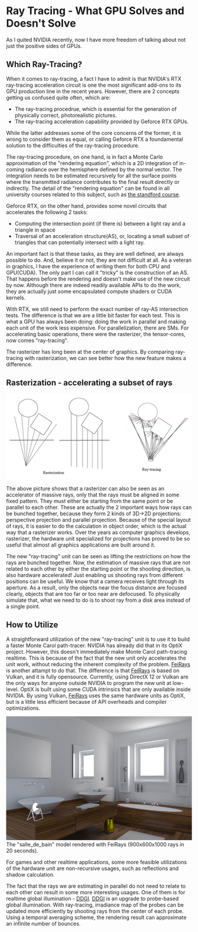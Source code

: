 # Ray Tracing - What GPU Solves and Doesn't Solve

As I quited NVIDIA recently, now I have more freedom of talking about not just the positive sides of GPUs.

## Which Ray-Tracing?

When it comes to ray-tracing, a fact I have to admit is that NVIDIA's RTX ray-tracing acceleration circuit is one the most significant add-ons to its GPU production line in the recent years. However, there are 2 concepts getting us confused quite often, which are:

* The ray-tracing procedrue, which is essential for the generation of physically correct, photorealistic pictures.
* The ray-tracing acceleration capability provided by Geforce RTX GPUs.

While the latter addresses some of the core concerns of the former, it is wrong to consider them as equal, or calling Geforce RTX a foundamental solution to the difficulties of the ray-tracing procedure. 

The ray-tracing procedure, on one hand, is in fact a Monte Carlo approximation of the "rendering equation", which is a 2D integration of in-coming radiance over the hemisphere defined by the normal vector. The integration needs to be estimated recursively for all the surface points where the transmitted radiance contributes to the final result directly or indirectly. The detail of the "rendering equation" can be found in all university courses related to this subject, such as [the standford course](http://graphics.stanford.edu/courses/cs348b-01/readings.html).

Geforce RTX, on the other hand, provides some novel circuits that accelerates the following 2 tasks:

* Computing the intersection point (if there is) between a light ray and a triangle in space
* Traversal of an acceleration structure(AS), or, locating a small subset of triangles that can potentially intersect with a light ray.

An important fact is that these tasks, as they are well defined, are always possible to do. And, believe it or not, they are not difficult at all. As a veteran in graphics, I have the experience of writing them for both CPU and GPU(CUDA). The only part I can call it "tricky" is the construction of an AS. That happens before the rendering and doesn't make use of the new circuit by now. Although there are indeed readily available APIs to do the work, they are actually just some encapsulated compute shaders or CUDA kernels.

With RTX, we still need to perform the exact number of ray-AS intersection tests. The difference is that we are a little bit faster for each test. This is what a GPU has always been doing: doing the work in parallel and making each unit of the work less expensive. For parallelization, there are SMs. For accelerating basic operations, there were the rasterizer, the tensor-cores, now comes "ray-tracing".

The rasterizer has long been at the center of graphics. By comparing ray-tracing with rasterization, we can see better how the new feature makes a difference.

## Rasterization - accelerating a subset of rays

![rasterization vs. ray-tracing](images/rasterization.jpg)

The above picture shows that a rasterizer can also be seen as an accelerator of massive rays, only that the rays must be aligned in some fixed pattern. They must either be starting from the same point or be parallel to each other. These are actually the 2 important ways how rays can be bunched together, because they form 2 kinds of 3D->2D projections: perspective projection and parallel projection. Because of the special layout of rays, it is easier to do the calculation in object order, which is the actual way that a rasterizer works. Over the years as computer graphics develops, rasterizer, the hardware unit specialized for projections has proved to be so useful that almost all graphics applications are built around it.

The new "ray-tracing" unit can be seen as lifting the restrictions on how the rays are bunched together. Now, the estimation of massive rays that are not related to each other by either the starting point or the shooting direction, is also hardware accelerated! Just enabling us shooting rays from different positions can be useful. We know that a camera receives light through its aperture. As a result, only the objects near the focus distance are focused clearly, objects that are too far or too near are defocused. To physically simulate that, what we need to do is to shoot ray from a disk area instead of a single point.

## How to Utilize

A straightforward utilization of the new "ray-tracing" unit is to use it to build a faster Monte Carol path-tracer. NVIDIA has already did that in its OptiX project. However, this doesn't immediately make Monte Carol path-tracing realtime. This is because of the fact that the new unit only accelerates the unit work, without reducing the inherent complexity of the problem. [FeiRays](https://github.com/fynv/FeiRays) is another attampt to do that. The difference is that [FeiRays](https://github.com/fynv/FeiRays) is based on Vulkan, and it is fully opensource. Currently, using DirectX 12 or Vulkan are the only ways for anyone outside NVIDIA to program the new unit at low-level. OptiX is built using some CUDA intrinsics that are only available inside NVIDIA. By using Vulkan, [FeiRays](https://github.com/fynv/FeiRays) uses the same hardware units as OptiX, but is a little less efficient because of API overheads and compiler optimizations.

![salle_de_bain.jpg](images/salle_de_bain.png)
The "salle_de_bain" model rendered with FeiRays (900x600x1000 rays in 20 seconds).

For games and other realtime applications, some more feasible utilizations of the hardware unit are non-recursive usages, such as reflections and shadow calculation. 

The fact that the rays we are estimating in parallel do not need to relate to each other can result in some more interesting usages. One of them is for realtime global illumination - [DDGI](https://devblogs.nvidia.com/rtx-global-illumination-part-i/). [DDGI](https://devblogs.nvidia.com/rtx-global-illumination-part-i/) is an upgrade to probe-based global illumination. With ray-tracing, irradiance map of the probes can be updated more efficiently by shooting rays from the center of each probe. Using a temporal averaging scheme, the rendering result can approximate an infinite number of bounces.




